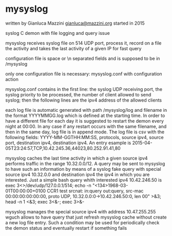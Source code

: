 # mysyslog
written by Gianluca Mazzini gianluca@mazzini.org
started in 2015

syslog C demon with file logging and query issue

mysyslog receives syslog file on 514 UDP port, process it, record on a file the activity and takes the last activity of a given IP for fast query

configuration file is space or \n separated fields and is supposed to be in /mysyslog

only one configuration file is necessary: mysyslog.conf with configuration action

mysyslog.conf contains in the first line: the syslog UDP receiving port, the syslog priority to be processed, the number of client allowed to send syslog; then the following lines are the ipv4 address of the allowed clients

each log file is automatic generated with path /mysyslog/log and filename in the format YYYYMMGG.log which is defined at the starting time. In order to have a different file for each day it is suggested to restart the demon every night at 00:00. In any case if any restart occurs with the same filename, and then in the same day, log file is in append mode. The log file is csv with the following fields: YYYY-MM-GGTHH:MM:SS, protocols, source ipv4, source port, destination ipv4, destination ipv4. An entry esample is 2015-04-05T23:24:57,TCP,10.42.245.36,44023,80.252.91.41,80

mysyslog caches the last time activity in which a given source ipv4 performs traffic in the range 10.32.0.0/12. A query may be sent to mysyslog to have such an information by means of a syslog fake query with special source ipv4 10.32.0.0 and destination ipv4 the ipv4 in which you are interested. Just a simple bash query whith interested ipv4 10.42.246.50 is exec 3<>/dev/udp/127.0.0.1/514; echo -n "<134>1968-03-01T00:00:00+0100 CCR1 test srcnat: in:query out:query, src-mac 00:00:00:00:00:00, proto UDP, 10.32.0.0:0->10.42.246.50:0, len 00" >&3; head -n 1 <&3; exec 3<&-; exec 3>&-

mysyslog manages the special source ipv4 with address 10.47.255.255 wguch allows to have query that just refresh mysyslog cache without create a new log file entry. Such a condition may be used for periodically check the demon status and eventually restart if something fails
